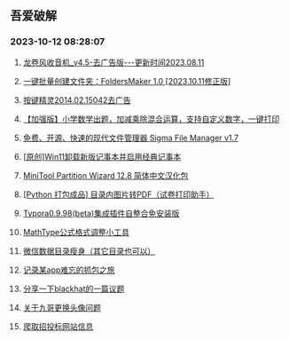 ## 吾爱破解 
### 2023-10-12 08:28:07

1. [龙卷风收音机_v4.5-去广告版---更新时间2023.08.11](https://www.52pojie.cn/thread-1842973-1-1.html)

2. [一键批量创建文件夹：FoldersMaker 1.0 [2023.10.11修正版]](https://www.52pojie.cn/thread-1842962-1-1.html)

3. [按键精灵2014.02.15042去广告](https://www.52pojie.cn/thread-1843013-1-1.html)

4. [【加强版】小学数学出题，加减乘除混合运算，支持自定义数字，一键打印](https://www.52pojie.cn/thread-1843105-1-1.html)

5. [免费、开源、快速的现代文件管理器 Sigma File Manager v1.7](https://www.52pojie.cn/thread-1843023-1-1.html)

6. [[原创]Win11卸载新版记事本并启用经典记事本](https://www.52pojie.cn/thread-1843048-1-1.html)

7. [MiniTool Partition Wizard 12.8 简体中文汉化包](https://www.52pojie.cn/thread-1843108-1-1.html)

8. [[Python 打包成品] 目录内图片转PDF（试卷打印助手）](https://www.52pojie.cn/thread-1843083-1-1.html)

9. [Typora0.9.98(beta)集成插件自整合免安装版](https://www.52pojie.cn/thread-1843262-1-1.html)

10. [MathType公式格式调整小工具](https://www.52pojie.cn/thread-1843235-1-1.html)

11. [微信数据目录瘦身（其它目录也可以）](https://www.52pojie.cn/thread-1843297-1-1.html)

12. [记录某app难忘的抓包之旅](https://www.52pojie.cn/thread-1843146-1-1.html)

13. [分享一下blackhat的一篇议题](https://www.52pojie.cn/thread-1842949-1-1.html)

14. [关于九哥更换头像问题](https://www.52pojie.cn/thread-1843125-1-1.html)

15. [爬取招投标网站信息](https://www.52pojie.cn/thread-1843107-1-1.html)

